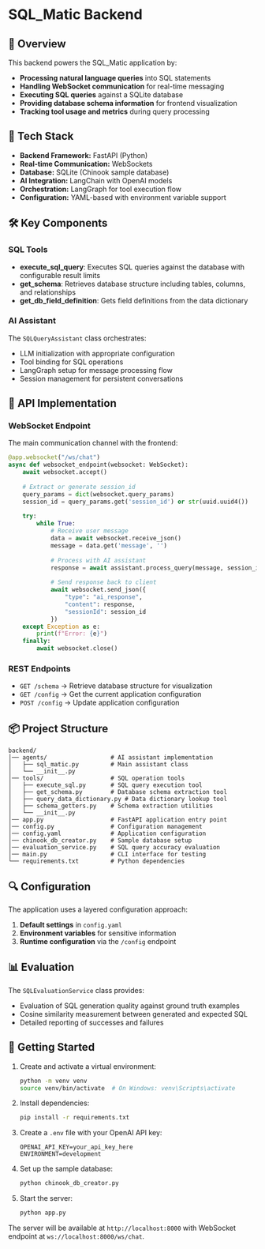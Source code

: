 # SQL_Matic Backend

## 🚀 Overview

This backend powers the SQL_Matic application by:

- **Processing natural language queries** into SQL statements
- **Handling WebSocket communication** for real-time messaging
- **Executing SQL queries** against a SQLite database
- **Providing database schema information** for frontend visualization
- **Tracking tool usage and metrics** during query processing

## 📌 Tech Stack

- **Backend Framework:** FastAPI (Python)
- **Real-time Communication:** WebSockets
- **Database:** SQLite (Chinook sample database)
- **AI Integration:** LangChain with OpenAI models
- **Orchestration:** LangGraph for tool execution flow
- **Configuration:** YAML-based with environment variable support

## 🛠️ Key Components

### SQL Tools

- **execute_sql_query**: Executes SQL queries against the database with configurable result limits
- **get_schema**: Retrieves database structure including tables, columns, and relationships
- **get_db_field_definition**: Gets field definitions from the data dictionary

### AI Assistant

The `SQLQueryAssistant` class orchestrates:
- LLM initialization with appropriate configuration
- Tool binding for SQL operations
- LangGraph setup for message processing flow
- Session management for persistent conversations

## 🔌 API Implementation

### WebSocket Endpoint

The main communication channel with the frontend:

```python
@app.websocket("/ws/chat")
async def websocket_endpoint(websocket: WebSocket):
    await websocket.accept()
    
    # Extract or generate session_id
    query_params = dict(websocket.query_params)
    session_id = query_params.get('session_id') or str(uuid.uuid4())
    
    try:
        while True:
            # Receive user message
            data = await websocket.receive_json()
            message = data.get('message', '')
            
            # Process with AI assistant
            response = await assistant.process_query(message, session_id)
            
            # Send response back to client
            await websocket.send_json({
                "type": "ai_response",
                "content": response,
                "sessionId": session_id
            })
    except Exception as e:
        print(f"Error: {e}")
    finally:
        await websocket.close()
```

### REST Endpoints

- `GET /schema` → Retrieve database structure for visualization
- `GET /config` → Get the current application configuration
- `POST /config` → Update application configuration

## 📦 Project Structure

```
backend/
│── agents/                  # AI assistant implementation
│   ├── sql_matic.py         # Main assistant class
│   └── __init__.py
│── tools/                   # SQL operation tools
│   ├── execute_sql.py       # SQL query execution tool
│   ├── get_schema.py        # Database schema extraction tool
│   ├── query_data_dictionary.py # Data dictionary lookup tool
│   ├── schema_getters.py    # Schema extraction utilities
│   └── __init__.py
│── app.py                   # FastAPI application entry point
│── config.py                # Configuration management
│── config.yaml              # Application configuration
│── chinook_db_creator.py    # Sample database setup
│── evaluation_service.py    # SQL query accuracy evaluation
│── main.py                  # CLI interface for testing
└── requirements.txt         # Python dependencies
```

## 🔍 Configuration

The application uses a layered configuration approach:

1. **Default settings** in `config.yaml`
2. **Environment variables** for sensitive information
3. **Runtime configuration** via the `/config` endpoint

## 📊 Evaluation

The `SQLEvaluationService` class provides:
- Evaluation of SQL generation quality against ground truth examples
- Cosine similarity measurement between generated and expected SQL
- Detailed reporting of successes and failures

## 🚀 Getting Started

1. Create and activate a virtual environment:
   ```bash
   python -m venv venv
   source venv/bin/activate  # On Windows: venv\Scripts\activate
   ```

2. Install dependencies:
   ```bash
   pip install -r requirements.txt
   ```

3. Create a `.env` file with your OpenAI API key:
   ```
   OPENAI_API_KEY=your_api_key_here
   ENVIRONMENT=development
   ```

4. Set up the sample database:
   ```bash
   python chinook_db_creator.py
   ```

5. Start the server:
   ```bash
   python app.py
   ```

The server will be available at `http://localhost:8000` with WebSocket endpoint at `ws://localhost:8000/ws/chat`.
